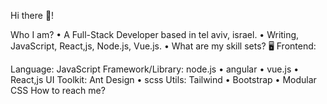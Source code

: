 Hi there 👋!

Who I am?
• A Full-Stack Developer based in tel aviv, israel.
• Writing, JavaScript, React,js, Node.js, Vue.js.
• What are my skill sets?
🖥 Frontend:

Language: JavaScript
Framework/Library: node.js • angular • vue.js • React,js
UI Toolkit: Ant Design • scss
Utils: Tailwind • Bootstrap • Modular CSS
How to reach me? 

<!--
**ShonChassel/ShonChassel** is a ✨ _special_ ✨ repository because its `README.md` (this file) appears on your GitHub profile.

Here are some ideas to get you started:

- 🔭 I’m currently working on ...
- 🌱 I’m currently learning ...
- 👯 I’m looking to collaborate on ...
- 🤔 I’m looking for help with ...
- 💬 Ask me about ...
- 📫 How to reach me: ...
- 😄 Pronouns: ...
- ⚡ Fun fact: ...
-->
